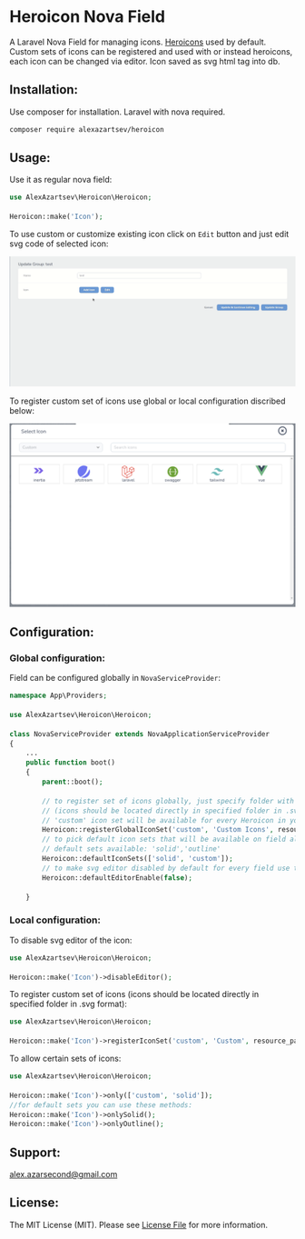 # Heroicon Nova Field

A Laravel Nova Field for managing icons. [Heroicons](https://heroicons.com/) used by default.
Custom sets of icons can be registered and used with or instead heroicons, each icon can be changed via editor. Icon saved as svg html tag into db.

## Installation:

Use composer for installation. Laravel with nova required.

```bash
composer require alexazartsev/heroicon
```

## Usage:

Use it as regular nova field:

```php
use AlexAzartsev\Heroicon\Heroicon;

Heroicon::make('Icon');
```

To use custom or customize existing icon click on `Edit` button and just edit svg code of selected icon:

<img src="screenshots/custom_icon.gif" width="800">

To register custom set of icons use global or local configuration discribed below:

<img src="screenshots/custom_set.png" width="800">

## Configuration:

### Global configuration:

Field can be configured globally in `NovaServiceProvider`:

```php
namespace App\Providers;

use AlexAzartsev\Heroicon\Heroicon;

class NovaServiceProvider extends NovaApplicationServiceProvider
{
    ...
    public function boot()
    {
        parent::boot();
        
        // to register set of icons globally, just specify folder with svg icons like this:
        // (icons should be located directly in specified folder in .svg format)
        // 'custom' icon set will be available for every Heroicon in your app
        Heroicon::registerGlobalIconSet('custom', 'Custom Icons', resource_path('img/icons'));
        // to pick default icon sets that will be available on field all over app use this:
        // default sets available: 'solid','outline'
        Heroicon::defaultIconSets(['solid', 'custom']);
        // to make svg editor disabled by default for every field use this:
        Heroicon::defaultEditorEnable(false);

    }
```

### Local configuration:

To disable svg editor of the icon:

```php
use AlexAzartsev\Heroicon\Heroicon;

Heroicon::make('Icon')->disableEditor();
```

To register custom set of icons (icons should be located directly in specified folder in .svg format):

```php
use AlexAzartsev\Heroicon\Heroicon;

Heroicon::make('Icon')->registerIconSet('custom', 'Custom', resource_path('img/icons'));
```

To allow certain sets of icons:

```php
use AlexAzartsev\Heroicon\Heroicon;

Heroicon::make('Icon')->only(['custom', 'solid']);
//for default sets you can use these methods:
Heroicon::make('Icon')->onlySolid();
Heroicon::make('Icon')->onlyOutline();
```

## Support:

alex.azarsecond@gmail.com

## License:

The MIT License (MIT). Please see [License File](LICENSE) for more information.
